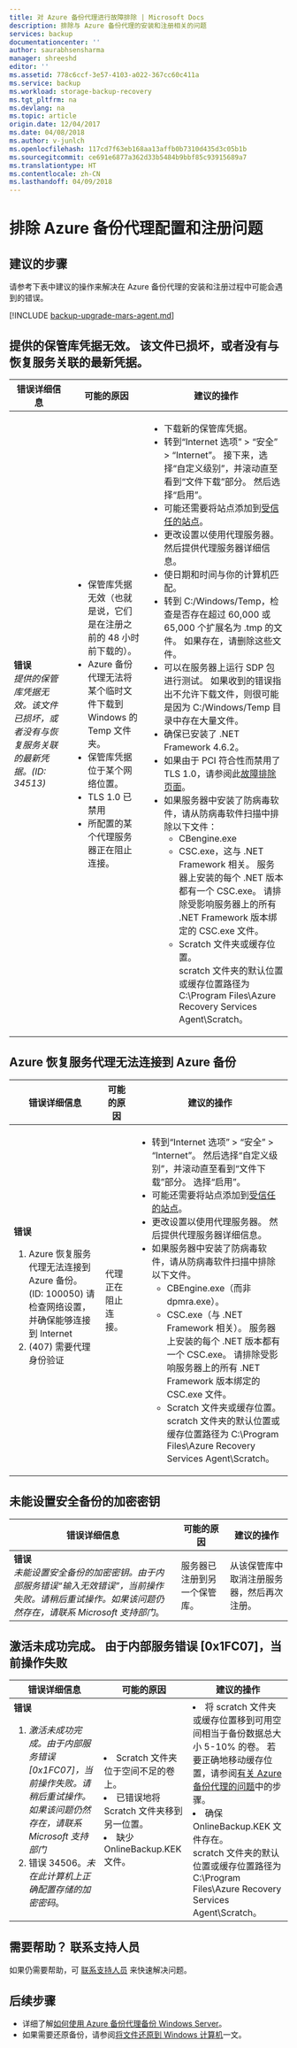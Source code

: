 ```yaml
---
title: 对 Azure 备份代理进行故障排除 | Microsoft Docs
description: 排除与 Azure 备份代理的安装和注册相关的问题
services: backup
documentationcenter: ''
author: saurabhsensharma
manager: shreeshd
editor: ''
ms.assetid: 778c6ccf-3e57-4103-a022-367cc60c411a
ms.service: backup
ms.workload: storage-backup-recovery
ms.tgt_pltfrm: na
ms.devlang: na
ms.topic: article
origin.date: 12/04/2017
ms.date: 04/08/2018
ms.author: v-junlch
ms.openlocfilehash: 117cd7f63eb168aa13affb0b7310d435d3c05b1b
ms.sourcegitcommit: ce691e6877a362d33b5484b9bbf85c93915689a7
ms.translationtype: HT
ms.contentlocale: zh-CN
ms.lasthandoff: 04/09/2018
---
```

# <a name="troubleshoot-azure-backup-agent-configuration-and-registration-issues"></a>排除 Azure 备份代理配置和注册问题
## <a name="recommended-steps"></a>建议的步骤
请参考下表中建议的操作来解决在 Azure 备份代理的安装和注册过程中可能会遇到的错误。

[!INCLUDE [backup-upgrade-mars-agent.md](../../includes/backup-upgrade-mars-agent.md)]

## <a name="invalid-vault-credentials-provided-the-file-is-either-corrupted-or-does-not-have-the-latest-credentials-associated-with-recovery-service"></a>提供的保管库凭据无效。 该文件已损坏，或者没有与恢复服务关联的最新凭据。
| 错误详细信息 | 可能的原因 | 建议的操作 |
| ---     | ---     | ---    |
| **错误** </br> *提供的保管库凭据无效。该文件已损坏，或者没有与恢复服务关联的最新凭据。(ID: 34513)* | <ul><li> 保管库凭据无效（也就是说，它们是在注册之前的 48 小时前下载的）。<li>Azure 备份代理无法将某个临时文件下载到 Windows 的 Temp 文件夹。 <li>保管库凭据位于某个网络位置。 <li>TLS 1.0 已禁用<li> 所配置的某个代理服务器正在阻止连接。 <br> |  <ul><li>下载新的保管库凭据。<li>转到“Internet 选项” > “安全” > “Internet”。 接下来，选择“自定义级别”，并滚动直至看到“文件下载”部分。 然后选择“启用”。<li>可能还需要将站点添加到[受信任的站点](/backup/backup-try-azure-backup-in-10-mins#network-and-connectivity-requirements)。<li>更改设置以使用代理服务器。 然后提供代理服务器详细信息。 <li> 使日期和时间与你的计算机匹配。<li>转到 C:/Windows/Temp，检查是否存在超过 60,000 或 65,000 个扩展名为 .tmp 的文件。 如果存在，请删除这些文件。<li>可以在服务器上运行 SDP 包进行测试。 如果收到的错误指出不允许下载文件，则很可能是因为 C:/Windows/Temp 目录中存在大量文件。<li>确保已安装了 .NET Framework 4.6.2。 <li>如果由于 PCI 符合性而禁用了 TLS 1.0，请参阅此[故障排除页面](https://support.microsoft.com/help/4022913)。 <li>如果服务器中安装了防病毒软件，请从防病毒软件扫描中排除以下文件： <ul><li>CBengine.exe<li>CSC.exe，这与 .NET Framework 相关。 服务器上安装的每个 .NET 版本都有一个 CSC.exe。 请排除受影响服务器上的所有 .NET Framework 版本绑定的 CSC.exe 文件。 <li>Scratch 文件夹或缓存位置。 <br>scratch 文件夹的默认位置或缓存位置路径为 C:\Program Files\Azure Recovery Services Agent\Scratch。

## <a name="the-azure-recovery-service-agent-was-unable-to-connect-to-azure-backup"></a>Azure 恢复服务代理无法连接到 Azure 备份

| 错误详细信息 | 可能的原因 | 建议的操作 |
| ---     | ---     | ---    |
| **错误** </br><ol><li>Azure 恢复服务代理无法连接到 Azure 备份。(ID: 100050) 请检查网络设置，并确保能够连接到 Internet<li>(407) 需要代理身份验证 |代理正在阻止连接。 |  <ul><li>转到“Internet 选项” > “安全” > “Internet”。 然后选择“自定义级别”，并滚动直至看到“文件下载”部分。 选择“启用”。<li>可能还需要将站点添加到[受信任的站点](/backup/backup-try-azure-backup-in-10-mins#network-and-connectivity-requirements)。<li>更改设置以使用代理服务器。 然后提供代理服务器详细信息。 <li>如果服务器中安装了防病毒软件，请从防病毒软件扫描中排除以下文件。 <ul><li>CBEngine.exe（而非 dpmra.exe）。<li>CSC.exe（与 .NET Framework 相关）。 服务器上安装的每个 .NET 版本都有一个 CSC.exe。 请排除受影响服务器上的所有 .NET Framework 版本绑定的 CSC.exe 文件。 <li>Scratch 文件夹或缓存位置。 <br>scratch 文件夹的默认位置或缓存位置路径为 C:\Program Files\Azure Recovery Services Agent\Scratch。

## <a name="failed-to-set-the-encryption-key-for-secure-backups"></a>未能设置安全备份的加密密钥

| 错误详细信息 | 可能的原因 | 建议的操作 |
| ---     | ---     | ---    |      
| **错误** </br>*未能设置安全备份的加密密钥。由于内部服务错误“输入无效错误”，当前操作失败。请稍后重试操作。如果该问题仍然存在，请联系 Microsoft 支持部门*。 |服务器已注册到另一个保管库。| 从该保管库中取消注册服务器，然后再次注册。

## <a name="the-activation-did-not-complete-successfully-the-current-operation-failed-due-to-an-internal-service-error-0x1fc07"></a>激活未成功完成。 由于内部服务错误 [0x1FC07]，当前操作失败

| 错误详细信息 | 可能的原因 | 建议的操作 |
| ---     | ---     | ---    |          
| **错误** </br><ol><li>*激活未成功完成。由于内部服务错误 [0x1FC07]，当前操作失败。请稍后重试操作。如果该问题仍然存在，请联系 Microsoft 支持部门* <li>错误 34506。*未在此计算机上正确配置存储的加密密码*。 | <li> Scratch 文件夹位于空间不足的卷上。 <li> 已错误地将 Scratch 文件夹移到另一位置。 <li> 缺少 OnlineBackup.KEK 文件。 | <li>将 scratch 文件夹或缓存位置移到可用空间相当于备份数据总大小 5-10% 的卷。 若要正确地移动缓存位置，请参阅[有关 Azure 备份代理的问题](/backup/backup-azure-file-folder-backup-faq#backup)中的步骤。<li> 确保 OnlineBackup.KEK 文件存在。 <br>scratch 文件夹的默认位置或缓存位置路径为 C:\Program Files\Azure Recovery Services Agent\Scratch。

## <a name="need-help-contact-support"></a>需要帮助？ 联系支持人员
如果仍需要帮助，可 [联系支持人员](https://portal.azure.cn/?#blade/Microsoft_Azure_Support/HelpAndSupportBlade) 来快速解决问题。

## <a name="next-steps"></a>后续步骤
- 详细了解[如何使用 Azure 备份代理备份 Windows Server](tutorial-backup-windows-server-to-azure.md)。
- 如果需要还原备份，请参阅[将文件还原到 Windows 计算机](backup-azure-restore-windows-server.md)一文。

<!-- Update_Description: wording update -->